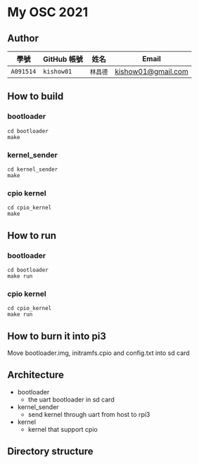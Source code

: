 # My OSC 2021

## Author

| 學號        | GitHub 帳號  | 姓名    | Email                      |
| ---------- | ----------- | ------- | -------------------------- |
| `A091514`  | `kishow01`  | `林昌德` | kishow01@gmail.com         |

## How to build
### bootloader
```
cd bootloader
make
```

### kernel_sender
```
cd kernel_sender
make
```

### cpio kernel
```
cd cpio_kernel
make
```

## How to run
### bootloader
```
cd bootloader
make run
```

### cpio kernel
```
cd cpio_kernel
make run
```

## How to burn it into pi3
Move bootloader.img, initramfs.cpio and config.txt into sd card

## Architecture

+ bootloader
    + the uart bootloader in sd card
+ kernel_sender
    + send kernel through uart from host to rpi3
+ kernel
    + kernel that support cpio

## Directory structure
